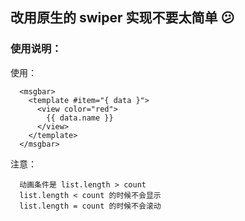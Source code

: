 
## 改用原生的 swiper 实现不要太简单 😕

### 使用说明： 

  使用： 

  ```
    <msgbar>
      <template #item="{ data }">
        <view color="red">
          {{ data.name }}
        </view>
      </template>
    </msgbar>
  ```

  注意：
  
      动画条件是 list.length > count
      list.length < count 的时候不会显示 
      list.length = count 的时候不会滚动

  


          
